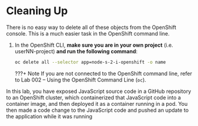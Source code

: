 # Cleaning Up

There is no easy way to delete all of these objects from the OpenShift console. This is a much easier task in the OpenShift command line.

1. In the OpenShift CLI, **make sure you are in your own project** (i.e. userNN-project) **and run the following command**:

    ```bash
    oc delete all --selector app=node-s-2-i-openshift -o name
    ```

    ???+ Note
        If you are not connected to the OpenShift command line, refer to Lab 002 – Using the OpenShift Command Line (`oc`).

In this lab, you have exposed JavaScript source code in a GitHub repository to an OpenShift cluster, which containerized that JavaScript code into a container image, and then deployed it as a container running in a pod. You then made a code change to the JavaScript code and pushed an update to the application while it was running